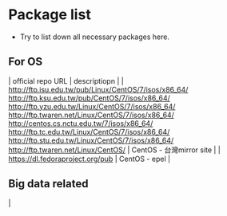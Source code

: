 # Package list 
- Try to list down all necessary packages here.

## For OS
| official repo URL | descriptiopn |
| http://ftp.isu.edu.tw/pub/Linux/CentOS/7/isos/x86_64/ 
http://ftp.ksu.edu.tw/pub/CentOS/7/isos/x86_64/ 
http://ftp.yzu.edu.tw/Linux/CentOS/7/isos/x86_64/ 
http://ftp.twaren.net/Linux/CentOS/7/isos/x86_64/ 
http://centos.cs.nctu.edu.tw/7/isos/x86_64/ 
http://ftp.tc.edu.tw/Linux/CentOS/7/isos/x86_64/ 
http://ftp.stu.edu.tw/Linux/CentOS/7/isos/x86_64/ 
http://ftp.twaren.net/Linux/CentOS/ | CentOS - 台灣mirror site |
| https://dl.fedoraproject.org/pub | CentOS - epel |

## Big data related
|
